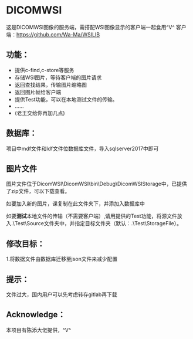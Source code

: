 DICOMWSI
=======
这是DICOMWSI图像的服务端，需搭配WSI图像显示的客户端一起食用\^V^
客户端：https://github.com/Wa-Ma/WSILIB

功能：
--------
+ 提供c-find,c-store等服务
+ 存储WSI图片，等待客户端的图片请求
+ 返回查找结果，传输图片缩略图
+ 返回图片帧给客户端
+ 提供Test功能，可以在本地测试文件的传输。
+ ......
+ (老王交给你再加几点)
  
数据库：
-------
项目中mdf文件和ldf文件位数据库文件，导入sqlserver2017中即可

图片文件
-------
图片文件位于DicomWSI\DicomWSI\bin\Debug\DicomWSIStorage中，已提供了zip文件，可以下载查看。

如要加入新的图片，课复制在此文件夹下，并添加入数据库中

如要**测试**本地文件的传输（不需要客户端）,请用提供的Test功能，将源文件放入.\Test\Source文件夹中，并指定目标文件夹（默认：.\Test\StorageFile）。

修改目标：
----------
1.将数据文件由数据库迁移至json文件来减少配置

提示：
---------
文件过大，国内用户可以先考虑转存gitlab再下载

Acknowledge：
---------
本项目有陈添大佬提供，\^V^

